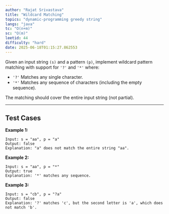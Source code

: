 ```yaml
---
author: "Rajat Srivastava"
title: "Wildcard Matching"
topics: "dynamic-programming greedy string"
langs: "java"
tc: "O(n+m)"
sc: "O(m)"
leetid: 44
difficulty: "hard"
date: 2025-06-18T01:15:27.862553
---
```


Given an input string `(s)` and a pattern `(p)`, implement wildcard pattern matching with support for `'?'` and `'*'` where:

- `'?'` Matches any single character.
- `'*'` Matches any sequence of characters (including the empty sequence).

The matching should cover the entire input string (not partial).

---

## Test Cases

**Example 1:** 
```
Input: s = "aa", p = "a"
Output: false
Explanation: "a" does not match the entire string "aa".
```

**Example 2:** 
```
Input: s = "aa", p = "*"
Output: true
Explanation: '*' matches any sequence.
```

**Example 3:**
```
Input: s = "cb", p = "?a"
Output: false
Explanation: '?' matches 'c', but the second letter is 'a', which does not match 'b'.
```